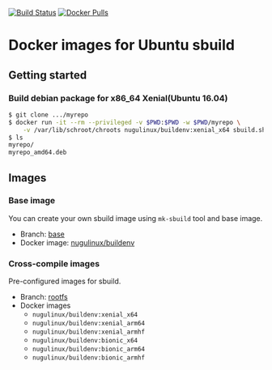 [![Build Status](https://travis-ci.org/nugulinux/docker-buildenv.svg?branch=master)](https://travis-ci.org/nugulinux/docker-buildenv) [![Docker Pulls](https://img.shields.io/docker/pulls/nugulinux/buildenv.svg)](https://hub.docker.com/r/nugulinux/buildenv/)

# Docker images for Ubuntu sbuild

## Getting started

### Build debian package for x86_64 Xenial(Ubuntu 16.04)

```sh
$ git clone .../myrepo
$ docker run -it --rm --privileged -v $PWD:$PWD -w $PWD/myrepo \
    -v /var/lib/schroot/chroots nugulinux/buildenv:xenial_x64 sbuild.sh
$ ls
myrepo/
myrepo_amd64.deb
```

## Images

### Base image

You can create your own sbuild image using `mk-sbuild` tool and base image.

- Branch: [base](https://github.com/nugulinux/docker-buildenv/tree/base)
- Docker image: [nugulinux/buildenv]()

### Cross-compile images

Pre-configured images for sbuild.

- Branch: [rootfs](https://github.com/nugulinux/docker-buildenv/tree/rootfs)
- Docker images
  - `nugulinux/buildenv:xenial_x64`
  - `nugulinux/buildenv:xenial_arm64`
  - `nugulinux/buildenv:xenial_armhf`
  - `nugulinux/buildenv:bionic_x64`
  - `nugulinux/buildenv:bionic_arm64`
  - `nugulinux/buildenv:bionic_armhf`
